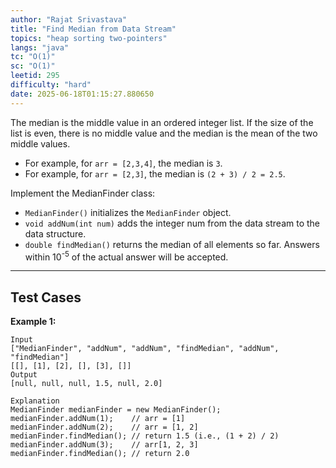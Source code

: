 ```yaml
---
author: "Rajat Srivastava"
title: "Find Median from Data Stream"
topics: "heap sorting two-pointers"
langs: "java"
tc: "O(1)"
sc: "O(1)"
leetid: 295
difficulty: "hard"
date: 2025-06-18T01:15:27.880650
---
```


The median is the middle value in an ordered integer list. 
If the size of the list is even, there is no middle value and the median is the mean of the two middle values.

- For example, for `arr = [2,3,4]`, the median is `3`.
- For example, for `arr = [2,3]`, the median is `(2 + 3) / 2 = 2.5`.

Implement the MedianFinder class:
- `MedianFinder()` initializes the `MedianFinder` object.
- `void addNum(int num)` adds the integer num from the data stream to the data structure.
- `double findMedian()` returns the median of all elements so far. Answers within 10<sup>-5</sup> of the actual answer will be accepted.

---

## Test Cases

**Example 1:** 
```
Input
["MedianFinder", "addNum", "addNum", "findMedian", "addNum", "findMedian"]
[[], [1], [2], [], [3], []]
Output
[null, null, null, 1.5, null, 2.0]

Explanation
MedianFinder medianFinder = new MedianFinder();
medianFinder.addNum(1);    // arr = [1]
medianFinder.addNum(2);    // arr = [1, 2]
medianFinder.findMedian(); // return 1.5 (i.e., (1 + 2) / 2)
medianFinder.addNum(3);    // arr[1, 2, 3]
medianFinder.findMedian(); // return 2.0
```
